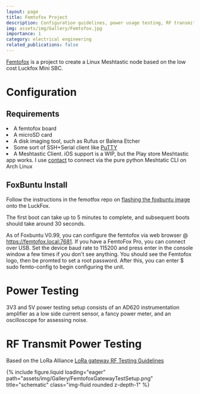 ```yaml
---
layout: page
title: Femtofox Project
description: Configuration guidelines, power usage testing, RF transmit power testing
img: assets/img/Gallery/Femtofox.jpg
importance: 1
category: electrical engineering
related_publications: false
---
```

<a href="https://github.com/femtofox/femtofox">Femtofox</a> is a project to create a Linux Meshtastic node based on the low cost Luckfox Mini SBC.


# Configuration
## Requirements
<li>A femtofox board</li>
<li>A microSD card</li>
<li>A disk imaging tool, such as Rufus or Balena Etcher</li>
<li>Some sort of SSH+Serial client like <a href="https://www.putty.org/">PuTTY</a></li>
<li>A Meshtastic Client. iOS support is a WIP, but the Play store Meshtastic app works. I use <a href="https://github.com/pdxlocations/contact">contact</a> to connect via the pure python Meshtatic CLI on Arch Linux</li>

## FoxBuntu Install
Follow the instructions in the femotfox repo on <a href="https://github.com/femtofox/femtofox/wiki/Getting-Started">flashing the foxbuntu image</a> onto the LuckFox. 

The first boot can take up to 5 minutes to complete, and subsequent boots should take around 30 seconds.

As of Foxbuntu V0.99, you can configure the femtofox via web browser @ https://femtofox.local:7681. If you have a FemtoFox Pro, you can connect over USB. Set the device baud rate to 115200 and press enter in the console window a few times if you don't see anything. You should see the Femtofox logo, then be promted to set a root password. After this, you can enter $ sudo femto-config to begin configuring the unit.

# Power Testing
3V3 and 5V power testing setup consists of an AD620 instrumentation amplifier as a low side current sensor, a fancy power meter, and an oscilloscope for assessing noise.

# RF Transmit Power Testing
Based on the LoRa Alliance <a href="https://lora-alliance.org/wp-content/uploads/2021/04/Gateway-Test-and-Measurement-Guidelines-Issue01.pdf">LoRa gateway RF Testing Guidelines</a>
<div class="row">
    <div class="col-sm mt-2 mt-md-0">
        {% include figure.liquid loading="eager" path="assets/img/Gallery/FemtofoxGatewayTestSetup.png" title="schematic" class="img-fluid rounded z-depth-1" %}
    </div>
</div>

